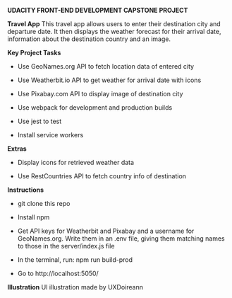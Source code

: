 **UDACITY FRONT-END DEVELOPMENT CAPSTONE PROJECT**

**Travel App**
This travel app allows users to enter their destination city and departure date.
It then displays the weather forecast for their arrival date, information about the destination country and an image.

**Key Project Tasks**
- Use GeoNames.org API to fetch location data of entered city

- Use Weatherbit.io API to get weather for arrival date with icons

- Use Pixabay.com API to display image of destination city 

- Use webpack for development and production builds

- Use jest to test

- Install service workers

**Extras**
- Display icons for retrieved weather data

- Use RestCountries API to fetch country info of destination

**Instructions**
- git clone this repo

- Install npm

- Get API keys for Weatherbit and Pixabay and a username for GeoNames.org. 
  Write them in an .env file, giving them matching names to those in the server/index.js file

 - In the terminal, run: npm run build-prod

- Go to http://localhost:5050/

**Illustration**
UI illustration made by UXDoireann 
